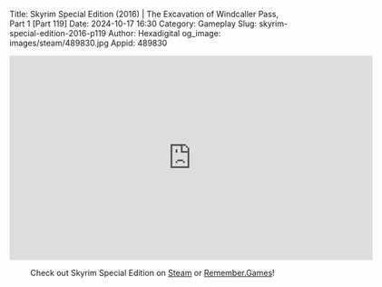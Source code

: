 Title: Skyrim Special Edition (2016) | The Excavation of Windcaller Pass, Part 1 [Part 119]
Date: 2024-10-17 16:30
Category: Gameplay
Slug: skyrim-special-edition-2016-p119
Author: Hexadigital
og_image: images/steam/489830.jpg
Appid: 489830

<center><iframe src="https://www.youtube.com/embed/KKXxs8jaDTU?feature=oembed" allow="accelerometer; autoplay; encrypted-media; gyroscope; picture-in-picture" width="640" height="360" frameborder="0"></iframe>

Check out Skyrim Special Edition on [Steam](https://store.steampowered.com/app/489830/?curator_clanid=34633900) or [Remember.Games](https://remember.games/game/164/the-elder-scrolls-v-skyrim-special-edition/)!</center>